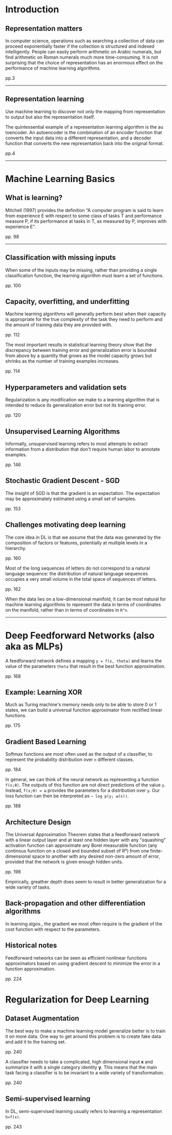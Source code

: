 # Introduction

## Representation matters
In computer science, operations such as searching a collection of data can proceed
exponentially faster if the collection is structured and indexed intelligently. 
People can easily perform arithmetic on Arabic numerals, but find arithmetic on 
Roman numerals much more time-consuming. It is not surprising that the choice 
of representation has an enormous effect on the performance of machine learning algorithms.

pp.3

-------------------------------------

## Representation learning
Use machine learning to discover not only
the mapping from representation to output but also the representation itself.

The quintessential example of a representation learning algorithm is the au
toencoder. An autoencoder is the combination of an encoder function that
converts the input data into a different representation, and a decoder function
that converts the new representation back into the original format.

pp.4

-------------------------------------

# Machine Learning Basics

## What is learning?
Mitchell (1997) provides the definition “A computer program is said to learn from 
experience E with respect to some class of tasks T and performance measure P, 
if its performance at tasks in T, as measured by P, improves with experience E”.

pp. 98

-------------------------------------

## Classification with missing inputs
When some of the inputs may be missing, rather than providing a single classification function, the learning algorithm must learn a set of functions.

pp. 100


## Capacity, overfitting, and underfitting
Machine learning algorithms will generally perform best when their capacity is appropriate for the true complexity of the task they need to perform and the amount of training data they are provided with.

pp. 112

The most important results in statistical learning theory show that the discrepancy between training error and generalization error is bounded from above by a quantity that grows as the model capacity grows but shrinks as the number of training examples increases.

pp. 114

## Hyperparameters and validation sets

Regularization is any modification we make to a learning algorithm that is intended to reduce its generalization error but not its training error.

pp. 120

## Unsupervised Learning Algorithms

Informally, unsupervised learning refers to most attempts to extract information from a distribution that don't require human labor to annotate examples.

pp. 146

## Stochastic Gradient Descent - SGD

The insight of SGD is that the gradient is an expectation. The expectation may be approximately estimated using a small set of samples.

pp. 153

## Challenges motivating deep learning

The core idea in DL is that we assume that the data was generated by the composition of factors or features, potentially at multiple levels in a hierarchy.

pp. 160

Most of the long sequences of letters do not correspond to a natural language sequence: the distribution of natural language sequences occupies a very small volume in the total space of sequences of letters.

pp. 162

When the data lies on a low-dimensional manifold, it can be most natural for machine learning algorithms to represent the data in terms of coordinates on the manifold, rather than in terms of coordinates in `R^n`.

---------------------------------

# Deep Feedforward Networks (also aka as MLPs)

A feedforward network defines a mapping `y = f(x, theta)` and learns the value of the parameters `theta` that result in the best function approximation.

pp. 168


## Example: Learning XOR

Much as Turing machine's memory needs only to be able to store 0 or 1 states, we can build a universal function approximator from rectified linear functions.

pp. 175

## Gradient Based Learning

Softmax functions are most often used as the output of a classifier, to represent the probability distribution over `n` different classes.

pp. 184

In general, we can think of the neural network as representing a function `f(x;θ)`.
The outputs of this function are not direct predictions of the value `y`. Instead,
`f(x;θ) = ω` provides the parameters for a distribution over `y`. Our loss function
can then be interpreted as `− log p(y; ω(x))`.

pp. 188

## Architecture Design

The Universal Approximation Theorem states that a feedforward network with a linear output layer and at least one hidden layer with any "squashing" activation function can approximate any Borel measurable function (any continous function on a closed and bounded subset of R²) from one finite-dimensional space to another with any desired non-zero amount of error, provided that the network is given enough hidden units.

pp. 198

Empirically, greather depth does seem to result in better generalization for a wide variety of tasks.

## Back-propagation and other differentiation algorithms

In learning algos., the gradient we most often require is the gradient of the cost function with respect to the parameters.

## Historical notes

Feedforward networks can be seen as efficient nonlinear functions approximators based on using gradient descent to minimize the error in a function approximation.

pp. 224

# Regularization for Deep Learning

## Dataset Augmentation

The best way to make a machine learning model generalize better is to train it on more data. One way to get around this problem is to create fake data and add it to the training set.

pp. 240

A classifier needs to take a complicated, high dimensional input **x** and summarize it with a single category identity **y**. This means that the main task facing a classifier is to be invariant to a wide variety of transformation.

pp. 240

## Semi-supervised learning

In DL, semi-supervised learning usually refers to learning a representation `h=f(x)`.

pp. 243